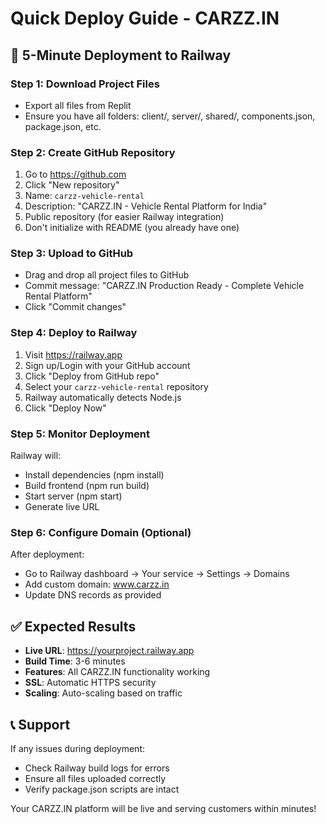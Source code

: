 # Quick Deploy Guide - CARZZ.IN

## 🚀 5-Minute Deployment to Railway

### Step 1: Download Project Files
- Export all files from Replit
- Ensure you have all folders: client/, server/, shared/, components.json, package.json, etc.

### Step 2: Create GitHub Repository
1. Go to https://github.com
2. Click "New repository" 
3. Name: `carzz-vehicle-rental`
4. Description: "CARZZ.IN - Vehicle Rental Platform for India"
5. Public repository (for easier Railway integration)
6. Don't initialize with README (you already have one)

### Step 3: Upload to GitHub
- Drag and drop all project files to GitHub
- Commit message: "CARZZ.IN Production Ready - Complete Vehicle Rental Platform"
- Click "Commit changes"

### Step 4: Deploy to Railway
1. Visit https://railway.app
2. Sign up/Login with your GitHub account
3. Click "Deploy from GitHub repo"
4. Select your `carzz-vehicle-rental` repository
5. Railway automatically detects Node.js
6. Click "Deploy Now"

### Step 5: Monitor Deployment
Railway will:
- Install dependencies (npm install)
- Build frontend (npm run build) 
- Start server (npm start)
- Generate live URL

### Step 6: Configure Domain (Optional)
After deployment:
- Go to Railway dashboard → Your service → Settings → Domains
- Add custom domain: www.carzz.in
- Update DNS records as provided

## ✅ Expected Results
- **Live URL**: https://yourproject.railway.app
- **Build Time**: 3-6 minutes
- **Features**: All CARZZ.IN functionality working
- **SSL**: Automatic HTTPS security
- **Scaling**: Auto-scaling based on traffic

## 📞 Support
If any issues during deployment:
- Check Railway build logs for errors
- Ensure all files uploaded correctly
- Verify package.json scripts are intact

Your CARZZ.IN platform will be live and serving customers within minutes!